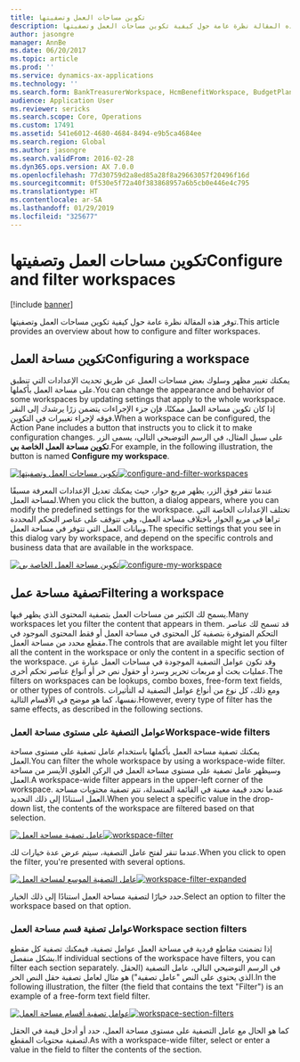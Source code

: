 ```yaml
---
title: تكوين مساحات العمل وتصفيتها
description: توفر هذه المقالة نظرة عامة حول كيفية تكوين مساحات العمل وتصفيتها.
author: jasongre
manager: AnnBe
ms.date: 06/20/2017
ms.topic: article
ms.prod: ''
ms.service: dynamics-ax-applications
ms.technology: ''
ms.search.form: BankTreasurerWorkspace, HcmBenefitWorkspace, BudgetPlanningWorkspace, BusinessProcessGenericWorkspace, RetailCatalogManagementWorkspace, RetailCategoryAndProductWorkspace, RetailChannelManagementWorkspace, HcmCompensationWorkspace, CAMCostAccountingLedgerAdminWorkspace, CostAdminWorkspace, CostAnalysisWorkspace, CAMCostControlWorkspace, CustomerCollectionManagerWorkspace, CustomerInvoiceWorkspace, CustPaymentWorkspace, DataManagementWorkspace, DataValidationWorkspace, ERWorkspace, LedgerPeriodCloseProjectWorkspace, AssetWorkspace, GeneralJournalEntryWorkspace, VendVendorPortalInvoiceWorkspace, BudgetTrackingWorkspace, ReqCreatePlanWorkspace, BusinessProcessGenericOwnerWorkspace, SelfHealingWorkspace, WHSOutboundWorkMonitoringWorkspace, WHSWavePlanningWorkspace, PayrollWorkspace, HcmWorkforceWorkspace, RetailDiscountPricingWorkspace, EcoResProductDiscreteManufacturingWorkspace, KanbanPrepareProductForLeanWorkspace, EcoResProductProcessManufacturingWorkspace, EcoResProductVariantMaintainWorkspace, JmgShopSupervisorWorkspace, ProjProjectManagementWorkspace, VendVendorPortalWorkspace, PurchOrderMaintainWorkspace, PurchOrderProcessReceiptsWorkspace, HcmRecruitmentWorkspace, EcoResProductMaintainWorkspace, FMClerkWorkspace, OpResLifecycleManagementWorkspace, RetailITWorkspace, RetailChannelOperationsWorkspace, RetailStoreManagementWorkspace, SalesOrderProcessingWorkspace, SalesReturnWorkspace, SystemAdministrationWorkspaceForm, VendVendorRequestForQuotationsWorkspace, VendVendorProfileManagementWorkspace, VendInvoiceWorkspace, VendPaymentWorkspace
audience: Application User
ms.reviewer: sericks
ms.search.scope: Core, Operations
ms.custom: 17491
ms.assetid: 541e6012-4680-4684-8494-e9b5ca4684ee
ms.search.region: Global
ms.author: jasongre
ms.search.validFrom: 2016-02-28
ms.dyn365.ops.version: AX 7.0.0
ms.openlocfilehash: 77d30759d2a8ed85a28f8a29663057f20496f16d
ms.sourcegitcommit: 0f530e5f72a40f383868957a6b5cb0e446e4c795
ms.translationtype: HT
ms.contentlocale: ar-SA
ms.lasthandoff: 01/29/2019
ms.locfileid: "325677"
---
```

# <a name="configure-and-filter-workspaces"></a><span data-ttu-id="ccee8-103">تكوين مساحات العمل وتصفيتها</span><span class="sxs-lookup"><span data-stu-id="ccee8-103">Configure and filter workspaces</span></span>

[!include [banner](../includes/banner.md)]

<span data-ttu-id="ccee8-104">توفر هذه المقالة نظرة عامة حول كيفية تكوين مساحات العمل وتصفيتها.</span><span class="sxs-lookup"><span data-stu-id="ccee8-104">This article provides an overview about how to configure and filter workspaces.</span></span>

## <a name="configuring-a-workspace"></a><span data-ttu-id="ccee8-105">تكوين مساحة العمل</span><span class="sxs-lookup"><span data-stu-id="ccee8-105">Configuring a workspace</span></span>

<span data-ttu-id="ccee8-106">يمكنك تغيير مظهر وسلوك بعض مساحات العمل عن طريق تحديث الإعدادات التي تنطبق على مساحة العمل بأكملها.</span><span class="sxs-lookup"><span data-stu-id="ccee8-106">You can change the appearance and behavior of some workspaces by updating settings that apply to the whole workspace.</span></span> <span data-ttu-id="ccee8-107">إذا كان تكوين مساحة العمل ممكنًا، فإن جزء الإجراءات يتضمن زرًا يرشدك إلى النقر فوقه لإجراء تغييرات في التكوين.</span><span class="sxs-lookup"><span data-stu-id="ccee8-107">When a workspace can be configured, the Action Pane includes a button that instructs you to click it to make configuration changes.</span></span> <span data-ttu-id="ccee8-108">على سبيل المثال، في الرسم التوضيحي التالي، يسمى الزر **تكوين مساحة العمل الخاصة بي**.</span><span class="sxs-lookup"><span data-stu-id="ccee8-108">For example, in the following illustration, the button is named **Configure my workspace**.</span></span>

<span data-ttu-id="ccee8-109">[![تكوين مساحات العمل وتصفيتها](./media/configure-and-filter-workspaces.png)](./media/configure-and-filter-workspaces.png)</span><span class="sxs-lookup"><span data-stu-id="ccee8-109">[![configure-and-filter-workspaces](./media/configure-and-filter-workspaces.png)](./media/configure-and-filter-workspaces.png)</span></span>

<span data-ttu-id="ccee8-110">عندما تنقر فوق الزر، يظهر مربع حوار، حيث يمكنك تعديل الإعدادات المعرفة مسبقًا لمساحة العمل.</span><span class="sxs-lookup"><span data-stu-id="ccee8-110">When you click the button, a dialog appears, where you can modify the predefined settings for the workspace.</span></span> <span data-ttu-id="ccee8-111">تختلف الإعدادات الخاصة التي تراها في مربع الحوار باختلاف مساحة العمل، وهي تتوقف على عناصر التحكم المحددة وبيانات العمل التي تتوفر في مساحة العمل.</span><span class="sxs-lookup"><span data-stu-id="ccee8-111">The specific settings that you see in this dialog vary by workspace, and depend on the specific controls and business data that are available in the workspace.</span></span>

<span data-ttu-id="ccee8-112">[![تكوين مساحة العمل الخاصة بي](./media/configure-my-workspace.png)](./media/configure-my-workspace.png)</span><span class="sxs-lookup"><span data-stu-id="ccee8-112">[![configure-my-workspace](./media/configure-my-workspace.png)](./media/configure-my-workspace.png)</span></span>

## <a name="filtering-a-workspace"></a><span data-ttu-id="ccee8-113">تصفية مساحة عمل</span><span class="sxs-lookup"><span data-stu-id="ccee8-113">Filtering a workspace</span></span>

<span data-ttu-id="ccee8-114">يسمح لك الكثير من مساحات العمل بتصفية المحتوى الذي يظهر فيها.</span><span class="sxs-lookup"><span data-stu-id="ccee8-114">Many workspaces let you filter the content that appears in them.</span></span> <span data-ttu-id="ccee8-115">قد تسمح لك عناصر التحكم المتوفرة بتصفية كل المحتوى في مساحة العمل أو فقط المحتوى الموجود في مقطع محدد من مساحة العمل.</span><span class="sxs-lookup"><span data-stu-id="ccee8-115">The controls that are available might let you filter all the content in the workspace or only the content in a specific section of the workspace.</span></span> <span data-ttu-id="ccee8-116">وقد تكون عوامل التصفية الموجودة في مساحات العمل عبارة عن عمليات بحث أو مربعات تحرير وسرد أو حقول نص حر أو أنواع عناصر تحكم أخرى.</span><span class="sxs-lookup"><span data-stu-id="ccee8-116">The filters on workspaces can be lookups, combo boxes, free-form text fields, or other types of controls.</span></span> <span data-ttu-id="ccee8-117">ومع ذلك، كل نوع من أنواع عوامل التصفية له التأثيرات نفسها، كما هو موضح في الأقسام التالية.</span><span class="sxs-lookup"><span data-stu-id="ccee8-117">However, every type of filter has the same effects, as described in the following sections.</span></span>

### <a name="workspace-wide-filters"></a><span data-ttu-id="ccee8-118">عوامل التصفية على مستوى مساحة العمل</span><span class="sxs-lookup"><span data-stu-id="ccee8-118">Workspace-wide filters</span></span>

<span data-ttu-id="ccee8-119">يمكنك تصفية مساحة العمل بأكملها باستخدام عامل تصفية على مستوى مساحة العمل.</span><span class="sxs-lookup"><span data-stu-id="ccee8-119">You can filter the whole workspace by using a workspace-wide filter.</span></span> <span data-ttu-id="ccee8-120">وسيظهر عامل تصفية على مستوى مساحة العمل في الركن العلوي الأيسر من مساحة العمل.</span><span class="sxs-lookup"><span data-stu-id="ccee8-120">A workspace-wide filter appears in the upper-left corner of the workspace.</span></span> <span data-ttu-id="ccee8-121">عندما تحدد قيمة معينة في القائمة المنسدلة، تتم تصفية محتويات مساحة العمل استنادًا إلى ذلك التحديد.</span><span class="sxs-lookup"><span data-stu-id="ccee8-121">When you select a specific value in the drop-down list, the contents of the workspace are filtered based on that selection.</span></span>

<span data-ttu-id="ccee8-122">[![عامل تصفية مساحة العمل](./media/workspace-filter.png)](./media/workspace-filter.png)</span><span class="sxs-lookup"><span data-stu-id="ccee8-122">[![workspace-filter](./media/workspace-filter.png)](./media/workspace-filter.png)</span></span>

<span data-ttu-id="ccee8-123">عندما تنقر لفتح عامل التصفية، سيتم عرض عدة خيارات لك.</span><span class="sxs-lookup"><span data-stu-id="ccee8-123">When you click to open the filter, you're presented with several options.</span></span>

<span data-ttu-id="ccee8-124">[![عامل التصفية الموسع لمساحة العمل](./media/workspace-filter-expanded.png)](./media/workspace-filter-expanded.png)</span><span class="sxs-lookup"><span data-stu-id="ccee8-124">[![workspace-filter-expanded](./media/workspace-filter-expanded.png)](./media/workspace-filter-expanded.png)</span></span>

<span data-ttu-id="ccee8-125">حدد خيارًا لتصفية مساحة العمل استنادًا إلى ذلك الخيار.</span><span class="sxs-lookup"><span data-stu-id="ccee8-125">Select an option to filter the workspace based on that option.</span></span>

### <a name="workspace-section-filters"></a><span data-ttu-id="ccee8-126">عوامل تصفية قسم مساحة العمل</span><span class="sxs-lookup"><span data-stu-id="ccee8-126">Workspace section filters</span></span>

<span data-ttu-id="ccee8-127">إذا تضمنت مقاطع فردية في مساحة العمل عوامل تصفية، فيمكنك تصفية كل مقطع بشكل منفصل.</span><span class="sxs-lookup"><span data-stu-id="ccee8-127">If individual sections of the workspace have filters, you can filter each section separately.</span></span> <span data-ttu-id="ccee8-128">في الرسم التوضيحي التالي، عامل التصفية (الحقل الذي يحتوي على النص "عامل تصفية") هو مثال لعامل تصفية حقل النص الحر.</span><span class="sxs-lookup"><span data-stu-id="ccee8-128">In the following illustration, the filter (the field that contains the text "Filter") is an example of a free-form text field filter.</span></span>

<span data-ttu-id="ccee8-129">[![عوامل تصفية أقسام مساحة العمل](./media/workspace-section-filters.png)](./media/workspace-section-filters.png)</span><span class="sxs-lookup"><span data-stu-id="ccee8-129">[![workspace-section-filters](./media/workspace-section-filters.png)](./media/workspace-section-filters.png)</span></span>

<span data-ttu-id="ccee8-130">كما هو الحال مع عامل التصفية على مستوى مساحة العمل، حدد أو أدخل قيمة في الحقل لتصفية محتويات المقطع.</span><span class="sxs-lookup"><span data-stu-id="ccee8-130">As with a workspace-wide filter, select or enter a value in the field to filter the contents of the section.</span></span>
